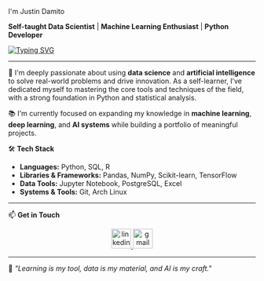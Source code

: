 I'm Justin Damito

**Self-taught Data Scientist** | **Machine Learning Enthusiast** | **Python Developer**

<a href="https://git.io/typing-svg"><img src="https://readme-typing-svg.herokuapp.com?font=&pause=1000&color=F7F7F7&center=true&vCenter=true&width=435&lines=sudo+pacman+-S+justdami11" alt="Typing SVG" /></a>

---

🎯 I'm deeply passionate about using **data science** and **artificial intelligence** to solve real-world problems and drive innovation. As a self-learner, I’ve dedicated myself to mastering the core tools and techniques of the field, with a strong foundation in Python and statistical analysis.

📚 I'm currently focused on expanding my knowledge in **machine learning**, **deep learning**, and **AI systems** while building a portfolio of meaningful projects.

🛠️ **Tech Stack**
- **Languages:** Python, SQL, R  
- **Libraries & Frameworks:** Pandas, NumPy, Scikit-learn, TensorFlow  
- **Data Tools:** Jupyter Notebook, PostgreSQL, Excel  
- **Systems & Tools:** Git, Arch Linux  

---


📫 **Get in Touch**

<div align="center">
  <a href="https://www.linkedin.com/in/justin-david-d%C3%A1mito-s%C3%A1nchez-aa5049313/" target="_blank">
    <img src="https://img.shields.io/static/v1?message=LinkedIn&logo=linkedin&label=&color=0077B5&logoColor=white&labelColor=&style=for-the-badge" height="40" alt="linkedin logo"  />
  </a>
  <a href="justindamitosa1105@gmail.com" target="_blank">
    <img src="https://img.shields.io/static/v1?message=Gmail&logo=gmail&label=&color=D14836&logoColor=white&labelColor=&style=for-the-badge" height="40" alt="gmail logo"  />
  </a>
</div>


---

🧠 _"Learning is my tool, data is my material, and AI is my craft."_

